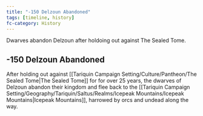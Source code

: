 ```yaml
---
title: "-150 Delzoun Abandoned"
tags: [timeline, history]
fc-category: History
---
```

<span class='ob-timelines'
	data-date='-150-00-00-00'
	data-title='Delzoun Abandoned'
	data-class='orange'>Dwarves abandon Delzoun after holdoing out against The Sealed Tome.</span>
## -150 Delzoun Abandoned
After holding out against [[Tariquin Campaign Setting/Culture/Pantheon/The Sealed Tome|The Sealed Tome]] for for over 25 years, the dwarves of Delzoun abandon their kingdom and flee back to the [[Tariquin Campaign Setting/Geography/Tariquin/Saltus/Realms/Icepeak Mountains/Icepeak Mountains|Icepeak Mountains]], harrowed by orcs and undead along the way.

